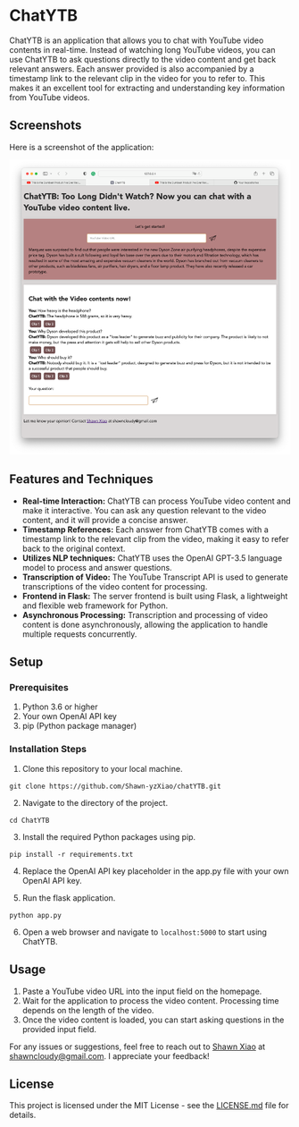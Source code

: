 # ChatYTB

ChatYTB is an application that allows you to chat with YouTube video contents in real-time. Instead of watching long YouTube videos, you can use ChatYTB to ask questions directly to the video content and get back relevant answers. Each answer provided is also accompanied by a timestamp link to the relevant clip in the video for you to refer to. This makes it an excellent tool for extracting and understanding key information from YouTube videos.

## Screenshots

Here is a screenshot of the application:

![Application Screenshot](static/chatYTB.png)

## Features and Techniques
* **Real-time Interaction:** ChatYTB can process YouTube video content and make it interactive. You can ask any question relevant to the video content, and it will provide a concise answer.
* **Timestamp References:** Each answer from ChatYTB comes with a timestamp link to the relevant clip from the video, making it easy to refer back to the original context.
* **Utilizes NLP techniques:** ChatYTB uses the OpenAI GPT-3.5 language model to process and answer questions.
* **Transcription of Video:** The YouTube Transcript API is used to generate transcriptions of the video content for processing.
* **Frontend in Flask:** The server frontend is built using Flask, a lightweight and flexible web framework for Python.
* **Asynchronous Processing:** Transcription and processing of video content is done asynchronously, allowing the application to handle multiple requests concurrently.

## Setup

### Prerequisites

1. Python 3.6 or higher
2. Your own OpenAI API key
3. pip (Python package manager)

### Installation Steps

1. Clone this repository to your local machine.
```
git clone https://github.com/Shawn-yzXiao/chatYTB.git
```

2. Navigate to the directory of the project.
```
cd ChatYTB
```

3. Install the required Python packages using pip.
```
pip install -r requirements.txt
```

4. Replace the OpenAI API key placeholder in the app.py file with your own OpenAI API key.

5. Run the flask application.
```
python app.py
```
6. Open a web browser and navigate to `localhost:5000` to start using ChatYTB.

## Usage

1. Paste a YouTube video URL into the input field on the homepage.
2. Wait for the application to process the video content. Processing time depends on the length of the video.
3. Once the video content is loaded, you can start asking questions in the provided input field.

For any issues or suggestions, feel free to reach out to [Shawn Xiao](https://shawn-yzxiao.github.io) at shawncloudy@gmail.com. I appreciate your feedback! 

## License

This project is licensed under the MIT License - see the [LICENSE.md](LICENSE.md) file for details.
